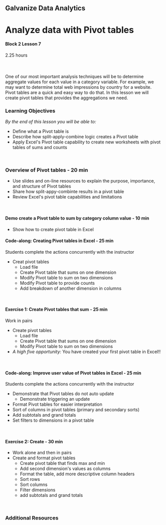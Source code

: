 ## Galvanize Data Analytics
# Analyze data with Pivot tables
#### Block 2 Lesson 7

2.25 hours
<br><br>
<br><br>
One of our most important analysis techniques will be to determine aggregate values for each value in a category variable.  For example, we may want to determine total web impressions by country for a website.  Pivot tables are a quick and easy way to do that.  In this lesson we will create pivot tables that provides the aggregations we need.

### Learning Objectives
*By the end of this lesson you will be able to:*
* Define what a Pivot table is
* Describe how split-apply-combine logic creates a Pivot table
* Apply Excel's Pivot table capability to create new worksheets with pivot tables  of sums and counts
<br>

### Overview of Pivot tables - 20 min
* Use slides and on-line resources to explain the purpose, importance, and structure of Pivot tables
* Share how split-appy-combinte results in a pivot table
* Review Excel's pivot table capabilities and limitations 
<br>

#### Demo create a Pivot table to sum by category column value -  10 min
* Show how to create pivot table in Excel

#### Code-along: Creating Pivot tables in Excel - 25 min
Students complete the actions concurrently with the instructor
* Creat pivot tables  
  * Load file
  * Create Pivot table that sums on one dimension
  * Modify Pivot table to sum on two dimensions
  * Modify Pivot table to provide counts
  * Add breakdown of another dimension in columns
<br>

#### Exercise 1: Create Pivot tables that sum  - 25 min
Work in pairs
* Create pivot tables  
  * Load file
  * Create Pivot table that sums on one dimension
  * Modify Pivot table to sum on two dimensions
* *A high five opportunity:*  You have created your first pivot table in Excel!!
<br>

#### Code-along: Improve user value of Pivot tables in Excel - 25 min
Students complete the actions concurrently with the instructor
* Demonstrate that Pivot tables do not auto update
  * Demonstrate triggering an update
* Format Pivot tables for easier interpretation
 * Sort of columns in pivot tables (primary and secondary sorts)
 * Add subtotals and grand totals
 * Set filters to dimensions in a pivot table

<br>

#### Exercise 2: Create - 30 min
* Work alone and then in pairs
* Create and format pivot tables
  * Create pivot table that finds max and min
  * Add second dimension's values as columns
  * Format the table, add more descriptive column headers
  * Sort rows
  * Sort columns
  * Filter dimensions
  * add subtotals and grand totals
<br>  
  
### Additional Resources
